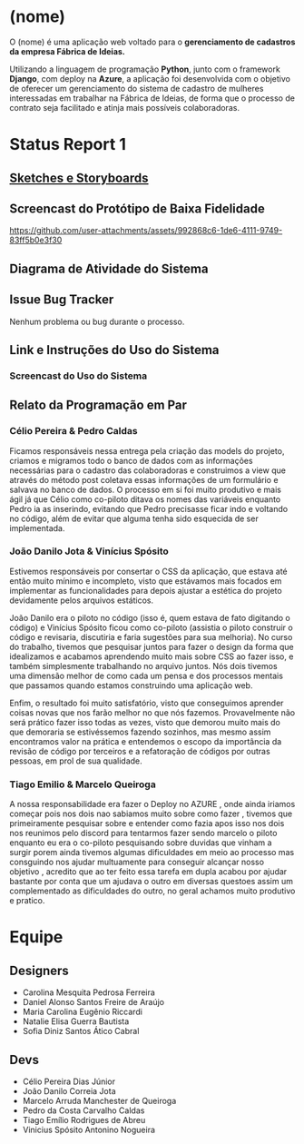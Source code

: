 # (nome)

O (nome) é uma aplicação web voltado para o **gerenciamento de cadastros da empresa Fábrica de Ideias.**

Utilizando a linguagem de programação **Python**, junto com o framework **Django**, com deploy na **Azure**, a aplicação foi desenvolvida com o objetivo de oferecer um gerenciamento do sistema de cadastro de mulheres interessadas em trabalhar na Fábrica de Ideias, de forma que o processo de contrato seja facilitado e atinja mais possíveis colaboradoras.

# Status Report 1

## [Sketches e Storyboards](https://www.figma.com/design/fTioqKPETrVQNRDNrNag3D/Projetos-2?node-id=0-1&t=Wv1ZfvWodqHXZJrR-1)

## Screencast do Protótipo de Baixa Fidelidade

https://github.com/user-attachments/assets/992868c6-1de6-4111-9749-83ff5b0e3f30

## Diagrama de Atividade do Sistema

## Issue Bug Tracker

Nenhum problema ou bug durante o processo.

## Link e Instruções do Uso do Sistema

### Screencast do Uso do Sistema

## Relato da Programação em Par

### Célio Pereira & Pedro Caldas

Ficamos responsáveis nessa entrega pela criação das models do projeto, criamos e migramos todo o banco de dados com as informações necessárias para o cadastro das colaboradoras e construimos a view que através do método post coletava essas informações de um formulário e salvava no banco de dados. O processo em si foi muito produtivo e mais ágil já que Célio como co-piloto ditava os nomes das variáveis enquanto Pedro ia as inserindo, evitando que Pedro precisasse ficar indo e voltando no código, além de evitar que alguma tenha sido esquecida de ser implementada.

### João Danilo Jota & Vinícius Spósito

Estivemos responsáveis por consertar o CSS da aplicação, que estava até então muito mínimo e incompleto, visto que estávamos mais focados em implementar as funcionalidades para depois ajustar a estética do projeto devidamente pelos arquivos estáticos.

João Danilo era o piloto no código (isso é, quem estava de fato digitando o código) e Vinícius Spósito ficou como co-piloto (assistia o piloto construir o código e revisaria, discutiria e faria sugestões para sua melhoria). No curso do trabalho, tivemos que pesquisar juntos para fazer o design da forma que idealizamos e acabamos aprendendo muito mais sobre CSS ao fazer isso, e também simplesmente trabalhando no arquivo juntos. Nós dois tivemos uma dimensão melhor de como cada um pensa e dos processos mentais que passamos quando estamos construindo uma aplicação web. 

Enfim, o resultado foi muito satisfatório, visto que conseguimos aprender coisas novas que nos farão melhor no que nós fazemos. Provavelmente não será prático fazer isso todas as vezes, visto que demorou muito mais do que demoraria se estivéssemos fazendo sozinhos, mas mesmo assim encontramos valor na prática e entendemos o escopo da importância da revisão de código por terceiros e a refatoração de códigos por outras pessoas, em prol de sua qualidade.

### Tiago Emilio  & Marcelo Queiroga

A nossa responsabilidade era fazer o Deploy no AZURE , onde ainda iriamos começar pois nos dois nao sabiamos muito sobre como fazer , tivemos que primeiramente pesquisar sobre e entender como fazia apos isso nos dois nos reunimos pelo discord para tentarmos fazer sendo marcelo o piloto enquanto eu era o co-piloto pesquisando sobre duvidas que vinham a surgir porem ainda tivemos algumas dificuldades em meio ao processo  mas consguindo nos ajudar multuamente para conseguir alcançar nosso objetivo , acredito que ao ter feito essa tarefa em dupla acabou por ajudar bastante por conta que um ajudava o outro em diversas questoes assim um complementado as dificuldades do outro, no geral achamos muito produtivo e pratico.

# Equipe

## Designers

* Carolina Mesquita Pedrosa Ferreira
* Daniel Alonso Santos Freire de Araújo
* Maria Carolina Eugênio Riccardi
* Natalie Elisa Guerra Bautista
* Sofia Diniz Santos Ático Cabral

## Devs

* Célio Pereira Dias Júnior
* João Danilo Correia Jota
* Marcelo Arruda Manchester de Queiroga
* Pedro da Costa Carvalho Caldas
* Tiago Emílio Rodrigues de Abreu
* Vinicius Spósito Antonino Nogueira
